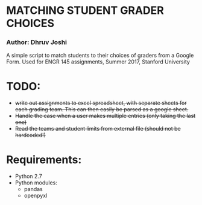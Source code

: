 # MATCHING STUDENT GRADER CHOICES
### Author: Dhruv Joshi
A simple script to match students to their choices of graders from a Google Form. Used for ENGR 145 assignments, Summer 2017, Stanford University

# TODO:
* ~~write out assignments to excel spreadsheet, with separate sheets for each grading team. This can then easily be parsed as a google sheet.~~
* ~~Handle the case when a user makes multiple entries (only taking the last one)~~
* ~~Read the teams and student limits from external file (should not be hardcoded!)~~

# Requirements:
* Python 2.7
* Python modules:
  * pandas
  * openpyxl